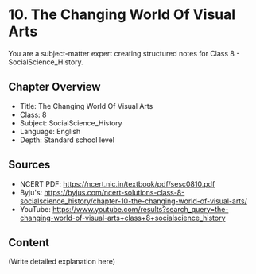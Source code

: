 # 10. The Changing World Of Visual Arts

You are a subject-matter expert creating structured notes for Class 8 - SocialScience_History.

## Chapter Overview
- Title: The Changing World Of Visual Arts
- Class: 8
- Subject: SocialScience_History
- Language: English
- Depth: Standard school level

## Sources
- NCERT PDF: https://ncert.nic.in/textbook/pdf/sesc0810.pdf
- Byju's: https://byjus.com/ncert-solutions-class-8-socialscience_history/chapter-10-the-changing-world-of-visual-arts/
- YouTube: https://www.youtube.com/results?search_query=the-changing-world-of-visual-arts+class+8+socialscience_history

## Content
(Write detailed explanation here)
